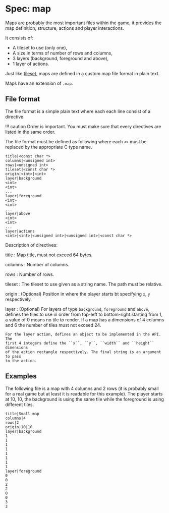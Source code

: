 # Spec: map

Maps are probably the most important files within the game, it provides the map
definition, structure, actions and player interactions.

It consists of:

- A tileset to use (only one),
- A size in terms of number of rows and columns,
- 3 layers (background, foreground and above),
- 1 layer of actions.

Just like [tileset](tileset.md), maps are defined in a custom map file format in
plain text.

Maps have an extension of ``.map``.

## File format

The file format is a simple plain text where each each line consist of a
directive.

!!! caution
    Order is important. You must make sure that every directives are listed in
    the same order.

The file format must be defined as following where each ``<>`` must be replaced
by the appropriate C type name.

    title|<const char *>
    columns|<unsigned int>
    rows|<unsigned int>
    tileset|<const char *>
    origin|<int>|<int>
    layer|background
    <int>
    <int>
    ...
    layer|foreground
    <int>
    <int>
    ...
    layer|above
    <int>
    <int> 
    ...
    layer|actions
    <int>|<int>|<unsigned int>|<unsigned int>|<const char *>

Description of directives:

title
:   Map title, must not exceed 64 bytes.

columns
:   Number of columns.

rows
:   Number of rows.

tileset
:   The tileset to use given as a string name. The path must be relative.

origin
:   (Optional) Position in where the player starts bt specifying ``x``, ``y``
    respectively.

layer
:   (Optional) For layers of type ``background``, ``foreground`` and ``above``,
    defines the tiles to use in order from top-left to bottom-right starting
    from 1, a value of 0 means no tile to render. If a map has a dimensions of
    4 columns and 6 the number of tiles must not exceed 24.

    For the layer action, defines an object to be implemented in the API. The
    first 4 integers define the ``x``, ``y``, ``width`` and ``height`` dimensions
    of the action rectangle respectively. The final string is an argument to pass
    to the action.

## Examples

The following file is a map with 4 columns and 2 rows (it is probably small for
a real game but at least it is readable for this example). The player starts at
10, 10, the background is using the same tile while the foreground is using
different tiles.

    title|Small map
    columns|4
    rows|2
    origin|10|10
    layer|background
    1
    1
    1
    1
    1
    1
    1
    1
    layer|foreground
    0
    0
    2
    2
    0
    0
    3
    3

